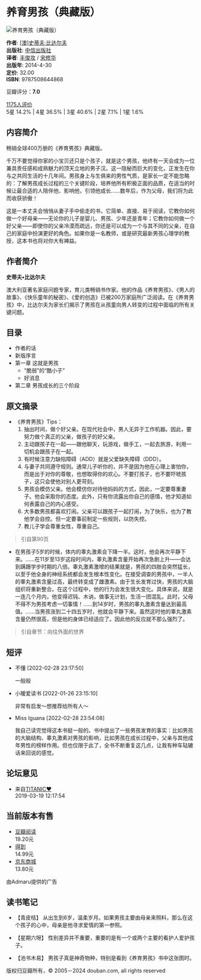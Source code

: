 # 养育男孩（典藏版）

![养育男孩（典藏版）](https://img1.doubanio.com/view/subject/s/public/s27276129.jpg)

**作者**: [\[澳\]史蒂夫·比达尔夫](/search/%E5%8F%B2%E8%92%82%E5%A4%AB%C2%B7%E6%AF%94%E8%BE%BE%E5%B0%94%E5%A4%AB)  
**出版社**: [中信出版社](https://book.douban.com/press/2400)  
**译者**: [丰俊攻](/search/%E4%B8%B0%E4%BF%8A%E6%94%BB) / [宋修华](/search/%E5%AE%8B%E4%BF%AE%E5%8D%8E)  
**出版年**: 2014-4-30  
**定价**: 32.00  
**ISBN**: 9787508644868  

豆瓣评分：**7.0**

[1175人评价](comments)  
5星 14.2% | 4星 36.5% | 3星 40.6% | 2星 7.1% | 1星 1.6%

## 内容简介

畅销全球400万册的《养育男孩》典藏版。

千万不要觉得你家的小宝贝还只是个孩子，就是这个男孩，他终有一天会成为一位兼具责任感和成熟魅力的顶天立地的男子汉。这一隐秘而巨大的变化，正发生在你与之共同生活的十几年间。男孩身上与生俱来的男性气质，是家长一定不能忽略的：了解男孩成长过程的三个关键阶段，培养他所有积极正面的品质，在适当的时候让最合适的人陪伴他、影响他，引领他成长……数年后，作为父母，我们将为此而收获骄傲！

这是一本丈夫会悄悄从妻子手中偷走的书，它简单、直接、易于阅读，它教你如何做一个好母亲——无论你的儿子是婴儿、男孩、少年还是青年；它教你如何做一个好父亲——即使你的父亲冷漠而疏远，你还是可以成为一个与其不同的父亲，在自己的家庭中扮演更好的角色。如果你是一名教师，或是研究最新男孩心理学的教授，这本书也将对你大有裨益。

## 作者简介

**史蒂夫•比达尔夫**

澳大利亚著名家庭问题专家，育儿类畅销书作家。他的作品《养育男孩》、《男人的故事》、《快乐童年的秘密》、《爱的创造》已被200万家庭所广泛阅读。在《养育男孩》中，比达尔夫为家长们揭示了男孩在从孩童向男人转变的过程中面临的所有关键问题。

## 目录

- 作者的话
- 新版序言
- 第一章 这就是男孩
  - “脆弱”的“酷小子”
  - 好消息
- 第二章 男孩成长的三个阶段

## 原文摘录

- 《养育男孩》Tips：
  1. 抽出时间，做个好父亲。在现代社会中，男人无异于工作机器。因此，要努力做个真正的父亲，做孩子的好父亲。
  2. 主动跟孩子在一起——跟他聊天，玩游戏，做手工，一起去旅游，利用一切机会跟孩子在一起。
  3. 有时候注意力缺陷障碍（ADD）就是父爱缺失障碍（DDD）。
  4. 与妻子共同遵守规则。通常儿子听你的，并不是因为他在心理上害怕你，而是出于对你的尊敬，也想取得你的欢心。不要打孩子，也不要吓唬孩子，这只会使他对别人更苛刻。
  5. 男孩会模仿父亲。他会模仿你对待他妈妈的方式，因此，一定要尊重妻子。他会采取你的态度。此外，只有你流露出你自己的感情，他才知道如何表露自己的内心感受。
  6. 大多数男孩都喜欢打闹。父亲可以跟孩子一起打闹，为了快乐，也为了教他学会自控。但一定要事前制定一些规则，以防失控。
  7. 教儿子学会尊重女性，尊重自己。

> 引自第90页

- 在男孩子5岁的时候，体内的睾丸激素会下降一半。这时，他会再次平静下来。……在11岁至13岁这段时间内，睾丸激素含量开始再次急剧上升——会达到蹒跚学步时期的八倍。睾丸激素激增的结果就是，男孩的四肢会突然猛长，以至于他全身的神经系统都会发生根本性变化。在接受调查的男孩中，一半人的睾丸激素含量过高，最终转变成了雌激素。由于生长发育过快，男孩的大脑组织将重新整合。在这个过程中，他的行为会发生很大变化。具体来说，就是一连几个月内，他变得迟钝、木讷，做事无计划，生活一团混乱。此时，父母不得不为男孩考虑一切事情！……到14岁时，男孩的睾丸激素含量达到最高值。……当男孩涨到二十四五岁时，他就会平静下来。虽然这时他的睾丸激素含量仍然很高，但是他的身体已经适应了。因此他的反应就不那么强烈了。

> 引自章节：向往外面的世界

## 短评

- 不懂 [2022-02-28 23:17:50]
  
  一般般

- 小暧爱读书 [2022-01-26 23:15:10]
  
  非常有启发～想推荐给所有人～

- Miss Iguana [2022-02-28 23:54:08]
  
  我自己读完觉得这本书挺一般的。书中提出了一些男孩发育的事实：比如男孩的大脑结构、睾丸激素对男孩的影响，比如男孩在成长过程中，父亲与其他成年男性的榜样作用。但也仅限于此了，全书不断重复这几点，让我有种车轱辘话来回说的感觉。

## 论坛意见

- 来自[TITANIC❤](https://www.douban.com/people/4743244/)  
  2019-03-19 12:17:54  

## 当前版本有售

- [豆瓣阅读](https://read.douban.com/ebook/9760045/?dcs=subject-buylink&dcm=douban&dct=25881111)  
  19.20元  
- [得到](https://www.dedao.cn/ebook/detail?id=4pqvNQ1KRJa7EmgG8MPKrzykNVbDpBWZ8nwQA1xO54nlvZq296YodejLXVJE5eAd&source=douban)  
  14.99元  
- [京东商城](https://book.douban.com/link2/?lowest=1380&pre=0&vendor=jingdong&srcpage=subject&price=1380&pos=1&url=https%3A%2F%2Funion-click.jd.com%2Fjdc%3Fe%3D%26p%3DJF8BAQIJK1olVAYKXVdeD08WM2gBHFoQWg4KUV1fOA9IWzFXKwJQGEdAX0BDUA5DX3BTTkRHA1ocU1daCU4QC2cNGFkKBENeCW4jYx50dgkNSTtpK39ySggGc09ydxJeF1clWgMFUllUC0wnA2sJH18lbQYDZB8zCE0fAm8KK1kVXAcHVFZaC0onA2kKG1kRVAULXVlbC3sXC2s4wtuii6SQjcDX3cOAM184GGslbQYyV24DZkpEBGoBG1sRM1oAAQZcTR0UbWwJHlwcWwMBVG5fCUoVAV84KyZgC3oBUSc0bglrByt3bCJpB1VAXSAkTiUVfy9cbjxpJENkVwM1ejJ2YDY4Hms)  
  13.80元  

由Admaru提供的广告

## 读书笔记

- 【青皮桔】
  从出生到6岁，温柔岁月。如果男孩主要由母亲来照料，那么在这个孩子的心中，母亲是他寻求爱情的第一参照。

- 【星期六呀】
  性别差异并不重要，重要的是有一个或两个主要的看护人爱护孩子。

- 【池书木易】
  男孩子真是神奇物种，特别是看到《养育男孩》书中这张图时。 

版权归豆瓣所有，© 2005－2024 douban.com, all rights reserved 
<!-- tcd_original_link https://book.douban.com/subject/25881111// -->
